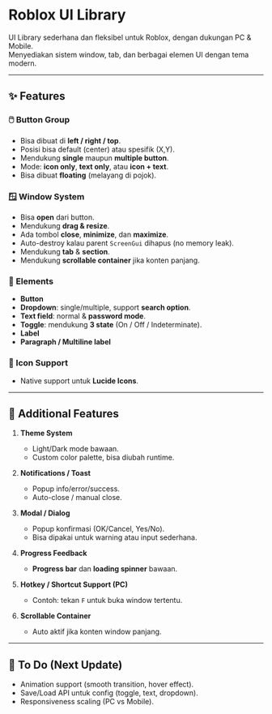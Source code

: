 # Roblox UI Library

UI Library sederhana dan fleksibel untuk Roblox, dengan dukungan PC & Mobile.  
Menyediakan sistem window, tab, dan berbagai elemen UI dengan tema modern.

---

## ✨ Features

### 🖱️ Button Group
- Bisa dibuat di **left / right / top**.  
- Posisi bisa default (center) atau spesifik (X,Y).  
- Mendukung **single** maupun **multiple button**.  
- Mode: **icon only**, **text only**, atau **icon + text**.  
- Bisa dibuat **floating** (melayang di pojok).  

### 🪟 Window System
- Bisa **open** dari button.  
- Mendukung **drag & resize**.  
- Ada tombol **close**, **minimize**, dan **maximize**.  
- Auto-destroy kalau parent `ScreenGui` dihapus (no memory leak).  
- Mendukung **tab** & **section**.  
- Mendukung **scrollable container** jika konten panjang.  

### 🧩 Elements
- **Button**  
- **Dropdown**: single/multiple, support **search option**.  
- **Text field**: normal & **password mode**.  
- **Toggle**: mendukung **3 state** (On / Off / Indeterminate).  
- **Label**  
- **Paragraph / Multiline label**  

### 🎨 Icon Support
- Native support untuk **Lucide Icons**.

---

## 🌟 Additional Features

1. **Theme System**  
   - Light/Dark mode bawaan.  
   - Custom color palette, bisa diubah runtime.  

2. **Notifications / Toast**  
   - Popup info/error/success.  
   - Auto-close / manual close.  

3. **Modal / Dialog**  
   - Popup konfirmasi (OK/Cancel, Yes/No).  
   - Bisa dipakai untuk warning atau input sederhana.  

4. **Progress Feedback**  
   - **Progress bar** dan **loading spinner** bawaan.  

5. **Hotkey / Shortcut Support (PC)**  
   - Contoh: tekan `F` untuk buka window tertentu.  

6. **Scrollable Container**  
   - Auto aktif jika konten window panjang.  

---

## 🚀 To Do (Next Update)
- Animation support (smooth transition, hover effect).  
- Save/Load API untuk config (toggle, text, dropdown).  
- Responsiveness scaling (PC vs Mobile).
